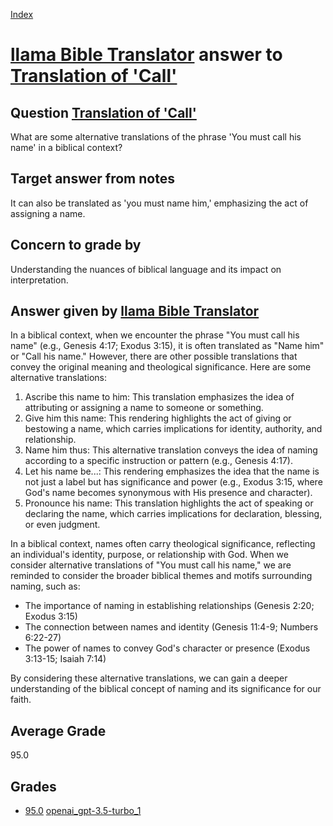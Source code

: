 
[Index](../../../index.md)
# [llama Bible Translator](../../answering_models/llama_Bible_Translator.md) answer to [Translation of 'Call'](../../questions/Translation_of_'Call'.md)

## Question [Translation of 'Call'](../../questions/Translation_of_'Call'.md)
What are some alternative translations of the phrase 'You must call his name' in a biblical context?

## Target answer from notes
It can also be translated as 'you must name him,' emphasizing the act of assigning a name.

## Concern to grade by
Understanding the nuances of biblical language and its impact on interpretation.

## Answer given by [llama Bible Translator](../../answering_models/llama_Bible_Translator.md)
In a biblical context, when we encounter the phrase "You must call his name" (e.g., Genesis 4:17; Exodus 3:15), it is often translated as "Name him" or "Call his name." However, there are other possible translations that convey the original meaning and theological significance. Here are some alternative translations:

1. Ascribe this name to him: This translation emphasizes the idea of attributing or assigning a name to someone or something.
2. Give him this name: This rendering highlights the act of giving or bestowing a name, which carries implications for identity, authority, and relationship.
3. Name him thus: This alternative translation conveys the idea of naming according to a specific instruction or pattern (e.g., Genesis 4:17).
4. Let his name be...: This rendering emphasizes the idea that the name is not just a label but has significance and power (e.g., Exodus 3:15, where God's name becomes synonymous with His presence and character).
5. Pronounce his name: This translation highlights the act of speaking or declaring the name, which carries implications for declaration, blessing, or even judgment.

In a biblical context, names often carry theological significance, reflecting an individual's identity, purpose, or relationship with God. When we consider alternative translations of "You must call his name," we are reminded to consider the broader biblical themes and motifs surrounding naming, such as:

* The importance of naming in establishing relationships (Genesis 2:20; Exodus 3:15)
* The connection between names and identity (Genesis 11:4-9; Numbers 6:22-27)
* The power of names to convey God's character or presence (Exodus 3:13-15; Isaiah 7:14)

By considering these alternative translations, we can gain a deeper understanding of the biblical concept of naming and its significance for our faith.

## Average Grade
95.0

## Grades
 * [95.0](./Translation_of_'Call'_grades/openai_gpt-3.5-turbo_1.md) [openai_gpt-3.5-turbo_1](../../answering_models/openai_gpt-3.5-turbo_1.md)
